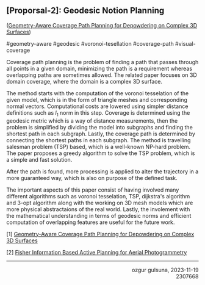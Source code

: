 ## \[Proporsal-2\]: Geodesic Notion Planning ##
([Geometry-Aware Coverage Path Planning for Depowdering on Complex 3D Surfaces](https://ieeexplore.ieee.org/stamp/stamp.jsp?arnumber=10187673))

#geometry-aware #geodesic #voronoi-tesellation #coverage-path #visual-coverage 

   Coverage path planning is the problem of finding a path that passes through all points in a given domain, minimizing the path is a requirement whereas overlapping paths are sometimes allowed. The related paper focuses on 3D domain coverage, where the domain is a complex 3D surface.

   The method starts with the computation of the voronoi tesselation of the given model, which is in the form of triangle meshes and corresponding normal vectors. Computational costs are lowered using simpler distance definitions such as $l_1$ norm in this step. Coverage is determined using the geodesic metric which is a way of distance measurements, then the problem is simplified by dividing the model into subgraphs and finding the shortest path in each subgraph. Lastly, the coverage path is determined by connecting the shortest paths in each subgraph. The method is travelling salesman problem (TSP) based, which is a well-known NP-hard problem. The paper proposes a greedy algorithm to solve the TSP problem, which is a simple and fast solution.

   After the path is found, more processing is applied to alter the trajectory in a more guaranteed way, which is also on purpose of the defined task.

   The important aspects of this paper consist of having involved many different algorithms such as voronoi tesselation, TSP, dijkstra's algorithm and 3-opt algorithm along with the working on 3D mesh models which are more physical abstractaions of the real world. Lastly, the involement with the mathematical understanding in terms of geodesic norms and efficient computation of overlapping features are useful for the future work.

\[1\] [Geometry-Aware Coverage Path Planning for Depowdering on Complex 3D Surfaces](https://ieeexplore.ieee.org/stamp/stamp.jsp?arnumber=10187673)

\[2\] [Fisher Information Based Active Planning for Aerial Photogrammetry](https://www.research-collection.ethz.ch/bitstream/handle/20.500.11850/617407/ICRA23_3007_FI.pdf?sequence=1)  

------------------------------------------------------------

<h7>
<div dir="rtl">ozgur gulsuna, 2023-11-19 </div>
<div dir="rtl">2307668</div>
</h7>
</br>

